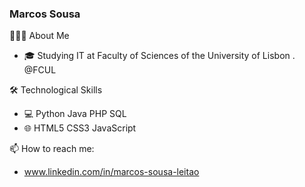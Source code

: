 ### Marcos Sousa

👨🏻‍💻  About Me
- 🎓   Studying IT at Faculty of Sciences of the University of Lisbon . @FCUL

🛠  Technological Skills
- 💻   Python Java PHP SQL
- 🌐   HTML5 CSS3 JavaScript 

📫 How to reach me:
- www.linkedin.com/in/marcos-sousa-leitao
<!--
**Marcos-Sousa-Developer/Marcos-Sousa-Developer** is a ✨ _special_ ✨ repository because its `README.md` (this file) appears on your GitHub profile.

Here are some ideas to get you started:

- 🔭 I’m currently working on ...
- 🌱 I’m currently learning ...
- 👯 I’m looking to collaborate on ...
- 🤔 I’m looking for help with ...
- 💬 Ask me about ...
- 📫 How to reach me: ...
- 😄 Pronouns: ...
- ⚡ Fun fact: ...
-->
